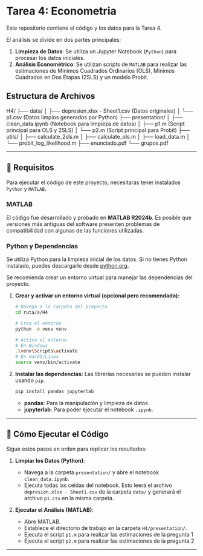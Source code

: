 # Tarea 4: Econometria

Este repositorio contiene el código y los datos para la Tarea 4. 

El análisis se divide en dos partes principales:
1.  **Limpieza de Datos**: Se utiliza un Jupyter Notebook (`Python`) para procesar los datos iniciales.
2.  **Análisis Econométrico**: Se utilizan scripts de `MATLAB` para realizar las estimaciones de Mínimos Cuadrados Ordinarios (OLS), Mínimos Cuadrados en Dos Etapas (2SLS) y un modelo Probit.

## Estructura de Archivos
H4/
├── data/
│   ├── depresion.xlsx - Sheet1.csv  (Datos originales)
│   └── p1.csv                       (Datos limpios generados por Python)
├── presentation/
│   ├── clean_data.ipynb             (Notebook para limpieza de datos)
│   ├── p1.m                         (Script principal para OLS y 2SLS)
│   └── p2.m                         (Script principal para Probit)
├── utils/
│   ├── calculate_2sls.m
│   ├── calculate_ols.m
│   ├── load_data.m
│   └── probit_log_likelihood.m
├── enunciado.pdf
└── grupos.pdf

---

## 📜 Requisitos

Para ejecutar el código de este proyecto, necesitarás tener instalados `Python` y `MATLAB`.

### MATLAB

El código fue desarrollado y probado en **MATLAB R2024b**. Es posible que versiones más antiguas del software presenten problemas de compatibilidad con algunas de las funciones utilizadas.

### Python y Dependencias

Se utiliza Python para la limpieza inicial de los datos. Si no tienes Python instalado, puedes descargarlo desde [python.org](https://www.python.org/downloads/).

Se recomienda crear un entorno virtual para manejar las dependencias del proyecto.

1.  **Crear y activar un entorno virtual (opcional pero recomendado):**
    ```bash
    # Navega a la carpeta del proyecto
    cd ruta/a/H4

    # Crea el entorno
    python -m venv venv

    # Activa el entorno
    # En Windows
    .\venv\Scripts\activate
    # En macOS/Linux
    source venv/bin/activate
    ```

2.  **Instalar las dependencias:**
    Las librerías necesarias se pueden instalar usando `pip`.
    ```bash
    pip install pandas jupyterlab
    ```
    - **pandas**: Para la manipulación y limpieza de datos.
    - **jupyterlab**: Para poder ejecutar el notebook `.ipynb`.

---

## 🚀 Cómo Ejecutar el Código

Sigue estos pasos en orden para replicar los resultados:

1.  **Limpiar los Datos (Python)**:
    * Navega a la carpeta `presentation/` y abre el notebook `clean_data.ipynb`.
    * Ejecuta todas las celdas del notebook. Esto leerá el archivo `depresion.xlsx - Sheet1.csv` de la carpeta `data/` y generará el archivo `p1.csv` en la misma carpeta.

2.  **Ejecutar el Análisis (MATLAB)**:
    * Abre MATLAB.
    * Establece el directorio de trabajo en la carpeta `H4/presentation/`.
    * Ejecuta el script `p1.m` para realizar las estimaciones de la pregunta 1
    * Ejecuta el script `p2.m` para realizar las estimaciones de la pregunta 2


---